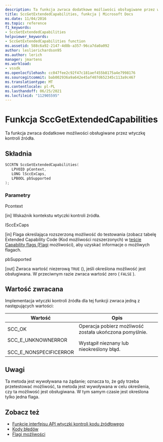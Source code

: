 ```yaml
---
description: Ta funkcja zwraca dodatkowe możliwości obsługiwane przez wtyczkę kontroli źródła.
title: SccGetExtendedCapabilities, funkcja | Microsoft Docs
ms.date: 11/04/2016
ms.topic: reference
f1_keywords:
- SccGetExtendedCapabilities
helpviewer_keywords:
- SccGetExtendedCapabilities function
ms.assetid: 588c6a92-2147-4d8b-a357-96ca7da0a092
author: leslierichardson95
ms.author: lerich
manager: jmartens
ms.workload:
- vssdk
ms.openlocfilehash: cc047fee2c92f47c181aef455b8175a4e7998176
ms.sourcegitcommit: bab002936a9a642e45af407d652345c113a9c467
ms.translationtype: MT
ms.contentlocale: pl-PL
ms.lasthandoff: 06/25/2021
ms.locfileid: "112905595"
---
```

# <a name="sccgetextendedcapabilities-function"></a>Funkcja SccGetExtendedCapabilities
Ta funkcja zwraca dodatkowe możliwości obsługiwane przez wtyczkę kontroli źródła.

## <a name="syntax"></a>Składnia

```cpp
SCCRTN SccGetExtendedCapabilities(
   LPVOID pContext,
   LONG lSccExCaps,
   LPBOOL pbSupported
);
```

### <a name="parameters"></a>Parametry
 Pcontext

[in] Wskaźnik kontekstu wtyczki kontroli źródła.

 lSccExCaps

[in] Flaga określająca rozszerzoną możliwość do testowania (zobacz tabelę Extended Capability Code (Kod możliwości rozszerzonych) w [teście Capability flags (Flagi](../extensibility/capability-flags.md) możliwości), aby uzyskać informacje o możliwych flagach.

 pbSupported

[out] Zwraca wartość niezerową `TRUE` (), jeśli określona możliwość jest obsługiwana. W przeciwnym razie zwraca wartość zero ( `FALSE` ).

## <a name="return-value"></a>Wartość zwracana
 Implementacja wtyczki kontroli źródła dla tej funkcji zwraca jedną z następujących wartości:

|Wartość|Opis|
|-----------|-----------------|
|SCC_OK|Operacja pobierz możliwość została ukończona pomyślnie.|
|SCC_E_UNKNOWNERROR<br /><br /> SCC_E_NONSPECIFICERROR|Wystąpił nieznany lub nieokreślony błąd.|

## <a name="remarks"></a>Uwagi
 Ta metoda jest wywoływana na żądanie; oznacza to, że gdy trzeba przetestować możliwość, ta metoda jest wywoływana w celu określenia, czy ta możliwość jest obsługiwana. W tym samym czasie jest określona tylko jedna flaga.

## <a name="see-also"></a>Zobacz też
- [Funkcje interfejsu API wtyczki kontroli kodu źródłowego](../extensibility/source-control-plug-in-api-functions.md)
- [Kody błędów](../extensibility/error-codes.md)
- [Flagi możliwości](../extensibility/capability-flags.md)
